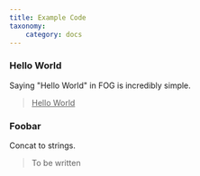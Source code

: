 ```yaml
---
title: Example Code
taxonomy:
    category: docs
---
```


### Hello World
Saying "Hello World" in FOG is incredibly simple.
> <u>Hello World</u>

### Foobar
Concat to strings.
> To be written